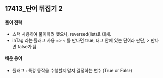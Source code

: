 
## 17413_단어 뒤집기 2
#### 풀이 전략 
- 스택 사용하여 풀이하려 했으나, reversed(list)로 대체. 
- inTag 라는 플래그 사용 => < 를 만나면 true, 태그 안에 있는 단어라 판단, > 만나면 false가 됨. 
#### 배운 용어
- 플래그 : 특정 동작을 수행할지 말지 결정하는 변수 (True or False)
